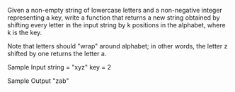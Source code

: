 Given a non-empty string of lowercase letters and a non-negative integer representing a key, write a function that returns a new string obtained by shifting every letter in the input string by k positions in the alphabet, where k is the key.

Note that letters should "wrap" around alphabet; in other words, the letter z shifted by one returns the letter a.

Sample Input
string = "xyz"
key = 2

Sample Output
"zab"
